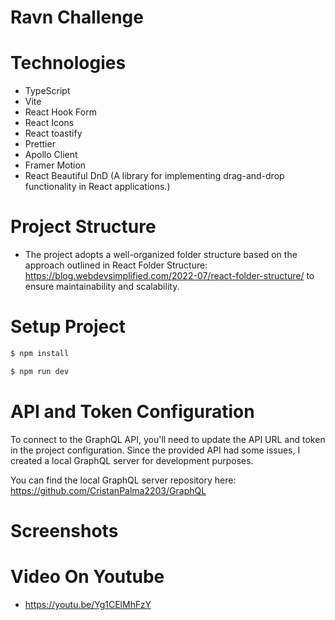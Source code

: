 # Ravn Challenge

# Technologies

- TypeScript
- Vite
- React Hook Form
- React Icons
- React toastify
- Prettier
- Apollo Client
- Framer Motion
- React Beautiful DnD (A library for implementing drag-and-drop functionality in React applications.)

# Project Structure 
- The project adopts a well-organized folder structure based on the approach outlined in React Folder Structure: https://blog.webdevsimplified.com/2022-07/react-folder-structure/ to ensure maintainability and scalability.

# Setup Project

```bash
$ npm install
```

```bash
$ npm run dev
```

# API and Token Configuration
To connect to the GraphQL API, you'll need to update the API URL and token in the project configuration. Since the provided API had some issues, I created a local GraphQL server for development purposes.

You can find the local GraphQL server repository here: https://github.com/CristanPalma2203/GraphQL

# Screenshots 



# Video On Youtube

- https://youtu.be/Yg1CElMhFzY

